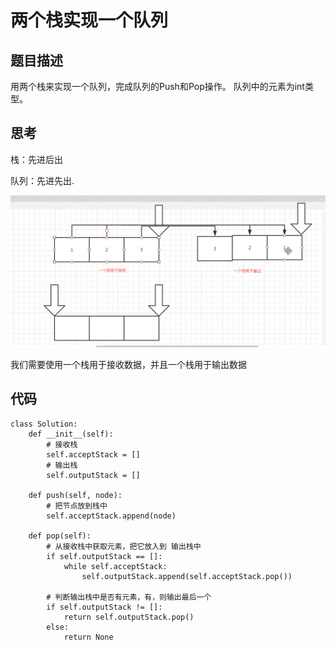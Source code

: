 # 两个栈实现一个队列

## 题目描述

用两个栈来实现一个队列，完成队列的Push和Pop操作。 队列中的元素为int类型。



## 思考

栈：先进后出

队列：先进先出.

![image-20200423094525763](images/image-20200423094525763.png)

我们需要使用一个栈用于接收数据，并且一个栈用于输出数据



## 代码

```
class Solution:
    def __init__(self):
        # 接收栈
        self.acceptStack = []
        # 输出栈
        self.outputStack = []

    def push(self, node):
        # 把节点放到栈中
        self.acceptStack.append(node)

    def pop(self):
        # 从接收栈中获取元素，把它放入到 输出栈中
        if self.outputStack == []:
            while self.acceptStack:
                self.outputStack.append(self.acceptStack.pop())

        # 判断输出栈中是否有元素，有，则输出最后一个
        if self.outputStack != []:
            return self.outputStack.pop()
        else:
            return None
```

